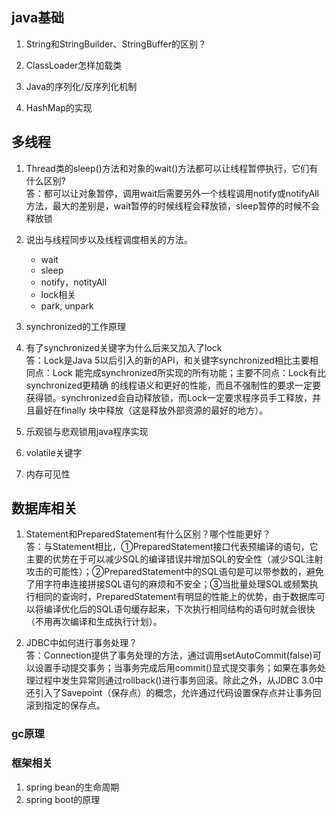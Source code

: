 ## java基础

1. String和StringBuilder、StringBuffer的区别？ 

2. ClassLoader怎样加载类


3. Java的序列化/反序列化机制

4. HashMap的实现

## 多线程
1. Thread类的sleep()方法和对象的wait()方法都可以让线程暂停执行，它们有什么区别?  
答：都可以让对象暂停，调用wait后需要另外一个线程调用notify或notifyAll方法，最大的差别是，wait暂停的时候线程会释放锁，sleep暂停的时候不会释放锁  
2. 说出与线程同步以及线程调度相关的方法。 
	* wait 
	* sleep 
	* notify，notityAll
	* lock相关
	* park, unpark
3. synchronized的工作原理 

4. 有了synchronized关键字为什么后来又加入了lock   
答：Lock是Java 5以后引入的新的API，和关键字synchronized相比主要相同点：Lock 能完成synchronized所实现的所有功能；主要不同点：Lock有比synchronized更精确 的线程语义和更好的性能，而且不强制性的要求一定要获得锁。synchronized会自动释放锁，而Lock一定要求程序员手工释放，并且最好在finally  块中释放（这是释放外部资源的最好的地方）。

5. 乐观锁与悲观锁用java程序实现

6. volatile关键字

7. 内存可见性


## 数据库相关
1. Statement和PreparedStatement有什么区别？哪个性能更好？ 		 
答：与Statement相比，①PreparedStatement接口代表预编译的语句，它主要的优势在于可以减少SQL的编译错误并增加SQL的安全性（减少SQL注射攻击的可能性）；②PreparedStatement中的SQL语句是可以带参数的，避免了用字符串连接拼接SQL语句的麻烦和不安全；③当批量处理SQL或频繁执行相同的查询时，PreparedStatement有明显的性能上的优势，由于数据库可以将编译优化后的SQL语句缓存起来，下次执行相同结构的语句时就会很快（不用再次编译和生成执行计划）。 

2. JDBC中如何进行事务处理？ 	
答：Connection提供了事务处理的方法，通过调用setAutoCommit(false)可以设置手动提交事务；当事务完成后用commit()显式提交事务；如果在事务处理过程中发生异常则通过rollback()进行事务回滚。除此之外，从JDBC 3.0中还引入了Savepoint（保存点）的概念，允许通过代码设置保存点并让事务回滚到指定的保存点。 




### gc原理


### 框架相关
1. spring bean的生命周期
2. spring boot的原理